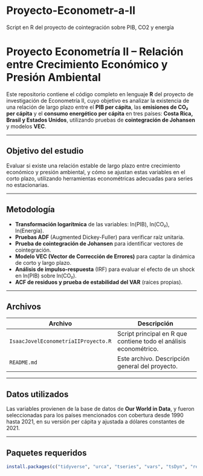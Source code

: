# Proyecto-Econometr-a-II
Script en R del proyecto de cointegración sobre PIB, CO2 y energía
#  Proyecto Econometría II – Relación entre Crecimiento Económico y Presión Ambiental

Este repositorio contiene el código completo en lenguaje **R** del proyecto de investigación de Econometría II, cuyo objetivo es analizar la existencia de una relación de largo plazo entre el **PIB per cápita**, las **emisiones de CO₂ per cápita** y el **consumo energético per cápita** en tres países: **Costa Rica, Brasil y Estados Unidos**, utilizando pruebas de **cointegración de Johansen** y modelos **VEC**.

---

##  Objetivo del estudio

Evaluar si existe una relación estable de largo plazo entre crecimiento económico y presión ambiental, y cómo se ajustan estas variables en el corto plazo, utilizando herramientas econométricas adecuadas para series no estacionarias.

---

##  Metodología

- **Transformación logarítmica** de las variables: ln(PIB), ln(CO₂), ln(Energía).
- **Pruebas ADF** (Augmented Dickey-Fuller) para verificar raíz unitaria.
- **Prueba de cointegración de Johansen** para identificar vectores de cointegración.
- **Modelo VEC (Vector de Corrección de Errores)** para captar la dinámica de corto y largo plazo.
- **Análisis de impulso-respuesta** (IRF) para evaluar el efecto de un shock en ln(PIB) sobre ln(CO₂).
- **ACF de residuos y prueba de estabilidad del VAR** (raíces propias).

---

##  Archivos

| Archivo                            | Descripción                                                       |
|-----------------------------------|-------------------------------------------------------------------|
| `IsaacJovelEconometríaIIProyecto.R` | Script principal en R que contiene todo el análisis econométrico. |
| `README.md`                       | Este archivo. Descripción general del proyecto.                   |

---

##  Datos utilizados

Las variables provienen de la base de datos de **Our World in Data**, y fueron seleccionadas para los países mencionados con cobertura desde 1990 hasta 2021, en su versión per cápita y ajustada a dólares constantes de 2021.

---

## Paquetes requeridos

```r
install.packages(c("tidyverse", "urca", "tseries", "vars", "tsDyn", "readxl"))
